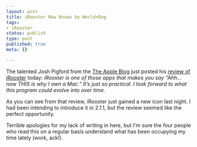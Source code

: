 ```yaml
--- 
layout: post
title: iRooster Now Known by World+Dog
tags: 
- iRooster
status: publish
type: post
published: true
meta: {}

---
```

The talented Josh Pigford from the <a href="http://www.theappleblog.com">The Apple Blog</a> just posted his <a href="http://www.theappleblog.com/2005/03/10/irooster-turn-your-mac-into-a-2000-alarm-clock">review of iRooster</a> today: <em>iRooster is one of those apps that makes you say “Ahh…now THIS is why I own a Mac.” It’s just so practical. I look forward to what this program could evolve into over time.</em>

  As you can see from that review, iRooster just gained a new icon last night. I had been intending to introduce it in 2.1.1, but the review seemed like the perfect opportunity.

  Terrible apologies for my lack of writing in here, but I'm sure the four people who read this on a regular basis understand what has been occupying my time lately (work, ack!).
